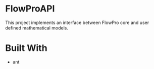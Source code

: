 # FlowProAPI
This project implements an interface between FlowPro core and user defined mathematical models.

# Built With
* ant
